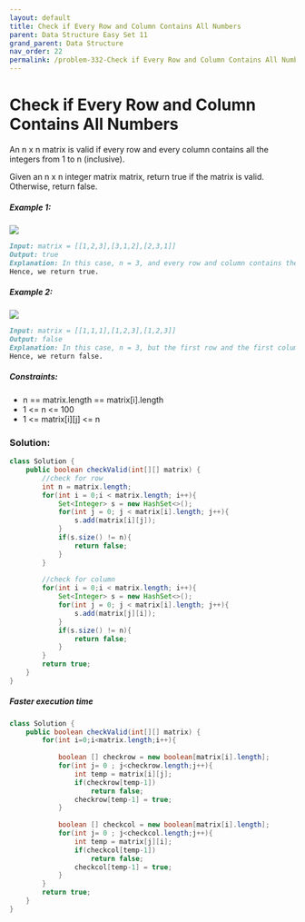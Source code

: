 ```yaml
---
layout: default
title: Check if Every Row and Column Contains All Numbers
parent: Data Structure Easy Set 11
grand_parent: Data Structure
nav_order: 22
permalink: /problem-332-Check if Every Row and Column Contains All Numbers/
---
```

# Check if Every Row and Column Contains All Numbers
An n x n matrix is valid if every row and every column contains all the integers from 1 to n (inclusive).

Given an n x n integer matrix matrix, return true if the matrix is valid. Otherwise, return false.

##### Example 1:
![](../../assets/images/ds/example1drawio.png)
```markdown
Input: matrix = [[1,2,3],[3,1,2],[2,3,1]]
Output: true
Explanation: In this case, n = 3, and every row and column contains the numbers 1, 2, and 3.
Hence, we return true.
```
##### Example 2:
![](../../assets/images/ds/example2drawio.png)
```markdown
Input: matrix = [[1,1,1],[1,2,3],[1,2,3]]
Output: false
Explanation: In this case, n = 3, but the first row and the first column do not contain the numbers 2 or 3.
Hence, we return false.
```
##### Constraints:
* n == matrix.length == matrix[i].length
* 1 <= n <= 100
* 1 <= matrix[i][j] <= n

### Solution:
```java
class Solution {
    public boolean checkValid(int[][] matrix) {
        //check for row
        int n = matrix.length;
        for(int i = 0;i < matrix.length; i++){
            Set<Integer> s = new HashSet<>();
            for(int j = 0; j < matrix[i].length; j++){
                s.add(matrix[i][j]);
            }
            if(s.size() != n){
                return false;
            }
        }
        
        //check for column
        for(int i = 0;i < matrix.length; i++){
            Set<Integer> s = new HashSet<>();
            for(int j = 0; j < matrix[i].length; j++){
                s.add(matrix[j][i]);
            }
            if(s.size() != n){
                return false;
            }
        }
        return true;
    }
}
```
##### Faster execution time
```java
class Solution {
    public boolean checkValid(int[][] matrix) {
        for(int i=0;i<matrix.length;i++){
            
            boolean [] checkrow = new boolean[matrix[i].length];
            for(int j= 0 ; j<checkrow.length;j++){
                int temp = matrix[i][j];
                if(checkrow[temp-1])
                    return false;
                checkrow[temp-1] = true;
            }
            
            boolean [] checkcol = new boolean[matrix[i].length];     
            for(int j= 0 ; j<checkcol.length;j++){
                int temp = matrix[j][i];
                if(checkcol[temp-1])
                    return false;
                checkcol[temp-1] = true;
            }
        }
        return true;
    }
}
```
